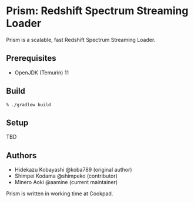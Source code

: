 # Prism: Redshift Spectrum Streaming Loader

Prism is a scalable, fast Redshift Spectrum Streaming Loader.

## Prerequisites
- OpenJDK (Temurin) 11

## Build
```
% ./gradlew build
```

## Setup
TBD

## Authors
- Hidekazu Kobayashi @koba789 (original author)
- Shimpei Kodama @shimpeko (contributor)
- Minero Aoki @aamine (current maintainer)

Prism is written in working time at Cookpad.
